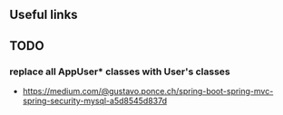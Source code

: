 ## Useful links

## TODO

### replace all AppUser* classes with User's classes

- https://medium.com/@gustavo.ponce.ch/spring-boot-spring-mvc-spring-security-mysql-a5d8545d837d